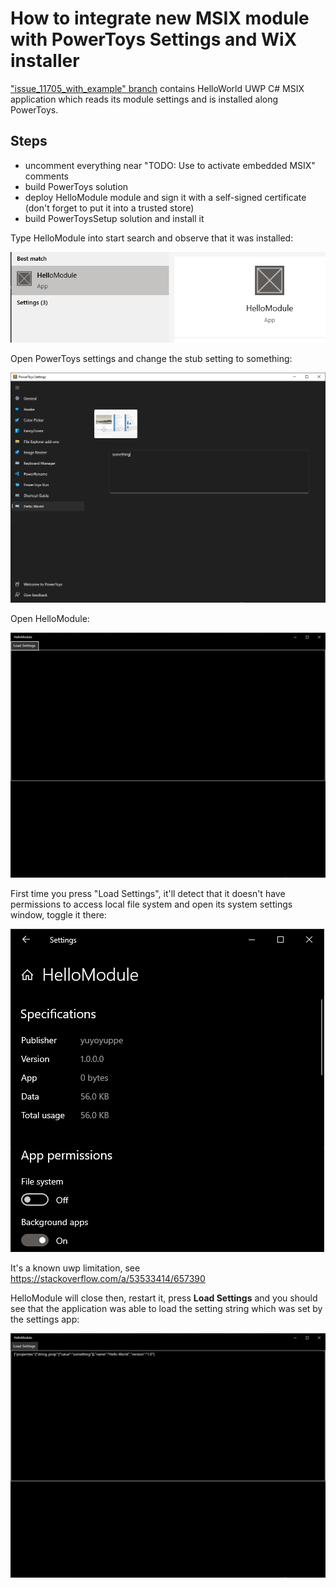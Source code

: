 # How to integrate new MSIX module with PowerToys Settings and WiX installer

["issue_11705_with_example" branch](https://github.com/microsoft/PowerToys/tree/issue_11705_with_example) contains HelloWorld UWP C# MSIX application which reads its module settings and is installed along PowerToys.

## Steps

- uncomment everything near "TODO: Use to activate embedded MSIX" comments
- build PowerToys solution
- deploy HelloModule module and sign it with a self-signed certificate (don't forget to put it into a trusted store)
- build PowerToysSetup solution and install it

Type HelloModule into start search and observe that it was installed:

<img src="../images/msix/hello-module-start.png">

Open PowerToys settings and change the stub setting to something:

<img src="../images/msix/hello-module-settings-page.png">

Open HelloModule:

<img src="../images/msix/hello-module-screen.png">

First time you press "Load Settings", it'll detect that it doesn't have permissions to access local file system and open its system settings window, toggle it there:

<img src="../images/msix/hello-module-app-permissions.png">

It's a known uwp limitation, see https://stackoverflow.com/a/53533414/657390

HelloModule will close then, restart it, press **Load Settings** and you should see that the application was able to load the setting string which was set by the settings app:

<img src="../images/msix/hello-module-loaded-settings.png">
